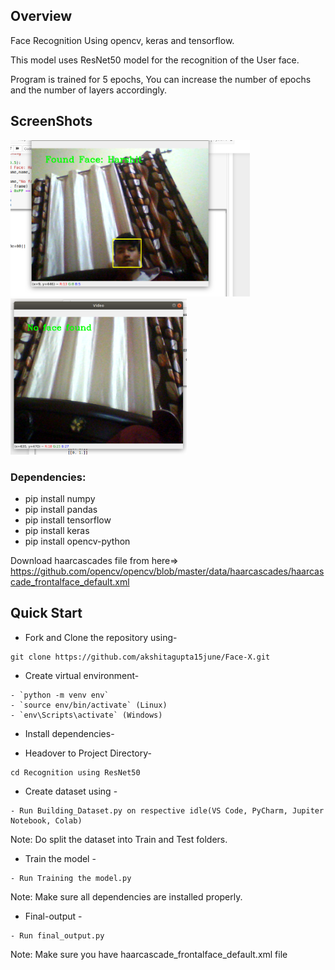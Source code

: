 ## Overview
Face Recognition Using opencv, keras and tensorflow.

This model uses ResNet50 model for the recognition of the  User face.

Program is trained for 5 epochs, You can increase the number of epochs and the number of layers accordingly.

## ScreenShots

<img src="Screenshot from 2020-12-11 21-40-08.png" height="250px">
<img src="Screenshot from 2020-12-11 17-59-00.png" height="250px">

### Dependencies:
* pip install numpy
* pip install pandas
* pip install tensorflow
* pip install keras
* pip install opencv-python

Download haarcascades file from here=> https://github.com/opencv/opencv/blob/master/data/haarcascades/haarcascade_frontalface_default.xml


## Quick Start

- Fork and Clone the repository using-
```
git clone https://github.com/akshitagupta15june/Face-X.git
```
- Create virtual environment-
```
- `python -m venv env`
- `source env/bin/activate` (Linux)
- `env\Scripts\activate` (Windows)
```
- Install dependencies-

- Headover to Project Directory- 
```
cd Recognition using ResNet50
```
- Create dataset using -
```
- Run Building_Dataset.py on respective idle(VS Code, PyCharm, Jupiter Notebook, Colab)
```
Note: Do split the dataset into Train and Test folders.

- Train the model -
```
- Run Training the model.py
```
Note: Make sure all dependencies are installed properly.

- Final-output -
```
- Run final_output.py
```
Note: Make sure you have haarcascade_frontalface_default.xml file 

